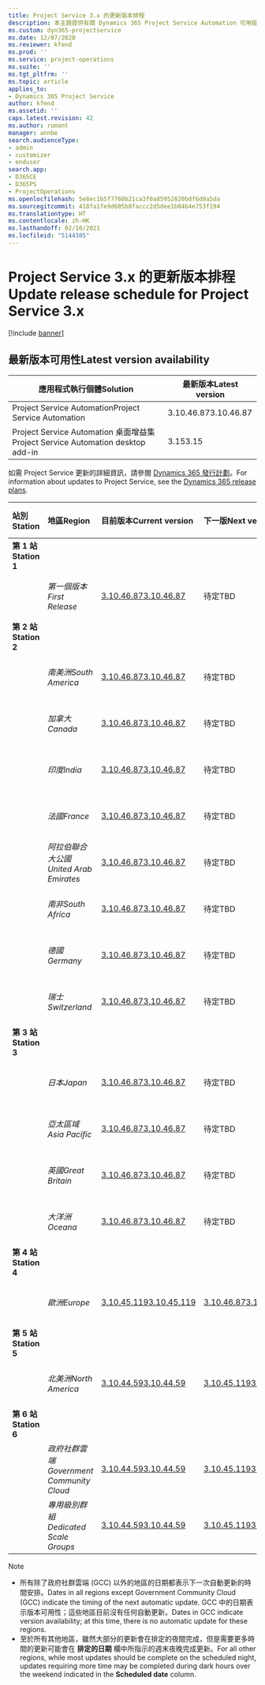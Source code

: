 ```yaml
---
title: Project Service 3.x 的更新版本排程
description: 本主題提供有關 Dynamics 365 Project Service Automation 可用版本與即將發行版本的資訊。
ms.custom: dyn365-projectservice
ms.date: 12/07/2020
ms.reviewer: kfend
ms.prod: ''
ms.service: project-operations
ms.suite: ''
ms.tgt_pltfrm: ''
ms.topic: article
applies_to:
- Dynamics 365 Project Service
author: kfend
ms.assetid: ''
caps.latest.revision: 42
ms.author: rumant
manager: annbe
search.audienceType:
- admin
- customizer
- enduser
search.app:
- D365CE
- D365PS
- ProjectOperations
ms.openlocfilehash: 5e8ec1b5f7760b21ca3f0a85952820bdf6d0a5da
ms.sourcegitcommit: 418fa1fe9d605b8faccc2d5dee1b04b4e753f194
ms.translationtype: HT
ms.contentlocale: zh-HK
ms.lasthandoff: 02/10/2021
ms.locfileid: "5144305"
---
```

# <a name="update-release-schedule-for-project-service-3x"></a><span data-ttu-id="e3e5c-103">Project Service 3.x 的更新版本排程</span><span class="sxs-lookup"><span data-stu-id="e3e5c-103">Update release schedule for Project Service 3.x</span></span>

[!include [banner](../includes/psa-now-project-operations.md)]

## <a name="latest-version-availability"></a><span data-ttu-id="e3e5c-104">最新版本可用性</span><span class="sxs-lookup"><span data-stu-id="e3e5c-104">Latest version availability</span></span>

| <span data-ttu-id="e3e5c-105">應用程式執行個體</span><span class="sxs-lookup"><span data-stu-id="e3e5c-105">Solution</span></span>  | <span data-ttu-id="e3e5c-106"> 最新版本</span><span class="sxs-lookup"><span data-stu-id="e3e5c-106">Latest version</span></span> |
|-------|----|
| <span data-ttu-id="e3e5c-107">Project Service Automation</span><span class="sxs-lookup"><span data-stu-id="e3e5c-107">Project Service Automation</span></span>    | <span data-ttu-id="e3e5c-108">3.10.46.87</span><span class="sxs-lookup"><span data-stu-id="e3e5c-108">3.10.46.87</span></span> |
| <span data-ttu-id="e3e5c-109">Project Service Automation 桌面增益集</span><span class="sxs-lookup"><span data-stu-id="e3e5c-109">Project Service Automation desktop add-in</span></span>                | <span data-ttu-id="e3e5c-110">3.15</span><span class="sxs-lookup"><span data-stu-id="e3e5c-110">3.15</span></span>          |

<span data-ttu-id="e3e5c-111">如需 Project Service 更新的詳細資訊，請參閱 [Dynamics 365 發行計劃](https://docs.microsoft.com/dynamics365/release-plans/)。</span><span class="sxs-lookup"><span data-stu-id="e3e5c-111">For information about updates to Project Service, see the [Dynamics 365 release plans](https://docs.microsoft.com/dynamics365/release-plans/).</span></span> 

| <span data-ttu-id="e3e5c-112">站別</span><span class="sxs-lookup"><span data-stu-id="e3e5c-112">Station</span></span>  | <span data-ttu-id="e3e5c-113">地區</span><span class="sxs-lookup"><span data-stu-id="e3e5c-113">Region</span></span> | <span data-ttu-id="e3e5c-114">目前版本</span><span class="sxs-lookup"><span data-stu-id="e3e5c-114">Current version</span></span> | <span data-ttu-id="e3e5c-115">下一版</span><span class="sxs-lookup"><span data-stu-id="e3e5c-115">Next version</span></span> |  <span data-ttu-id="e3e5c-116">排程日期</span><span class="sxs-lookup"><span data-stu-id="e3e5c-116">Scheduled date</span></span>
| :---   | :---   | :---   | :---   |:---   |         
|<span data-ttu-id="e3e5c-117"><strong>第 1 站</strong></span><span class="sxs-lookup"><span data-stu-id="e3e5c-117"><strong>Station 1</strong></span></span> | |  |  | |
| | <span data-ttu-id="e3e5c-118"><i>第一個版本</i></span><span class="sxs-lookup"><span data-stu-id="e3e5c-118"><i>First Release</i></span></span> | [<span data-ttu-id="e3e5c-119">3.10.46.87</span><span class="sxs-lookup"><span data-stu-id="e3e5c-119">3.10.46.87</span></span>](whats-new-ur-28-5.md) | <span data-ttu-id="e3e5c-120">待定</span><span class="sxs-lookup"><span data-stu-id="e3e5c-120">TBD</span></span> | <span data-ttu-id="e3e5c-121">2021 年 2 月 19 日</span><span class="sxs-lookup"><span data-stu-id="e3e5c-121">February 19, 2021</span></span>
|<span data-ttu-id="e3e5c-122"><strong>第 2 站</strong></span><span class="sxs-lookup"><span data-stu-id="e3e5c-122"><strong>Station 2</strong></span></span> | |  |  | |
| | <span data-ttu-id="e3e5c-123"><i>南美洲</i></span><span class="sxs-lookup"><span data-stu-id="e3e5c-123"><i>South America</i></span></span> | [<span data-ttu-id="e3e5c-124">3.10.46.87</span><span class="sxs-lookup"><span data-stu-id="e3e5c-124">3.10.46.87</span></span>](whats-new-ur-28-5.md) | <span data-ttu-id="e3e5c-125">待定</span><span class="sxs-lookup"><span data-stu-id="e3e5c-125">TBD</span></span> | <span data-ttu-id="e3e5c-126">2021 年 2 月 26 日</span><span class="sxs-lookup"><span data-stu-id="e3e5c-126">February 26, 2021</span></span>
| | <span data-ttu-id="e3e5c-127"><i>加拿大</i></span><span class="sxs-lookup"><span data-stu-id="e3e5c-127"><i>Canada</i></span></span> | [<span data-ttu-id="e3e5c-128">3.10.46.87</span><span class="sxs-lookup"><span data-stu-id="e3e5c-128">3.10.46.87</span></span>](whats-new-ur-28-5.md) | <span data-ttu-id="e3e5c-129">待定</span><span class="sxs-lookup"><span data-stu-id="e3e5c-129">TBD</span></span> | <span data-ttu-id="e3e5c-130">2021 年 2 月 26 日</span><span class="sxs-lookup"><span data-stu-id="e3e5c-130">February 26, 2021</span></span>
| | <span data-ttu-id="e3e5c-131"><i>印度</i></span><span class="sxs-lookup"><span data-stu-id="e3e5c-131"><i>India</i></span></span> | [<span data-ttu-id="e3e5c-132">3.10.46.87</span><span class="sxs-lookup"><span data-stu-id="e3e5c-132">3.10.46.87</span></span>](whats-new-ur-28-5.md) | <span data-ttu-id="e3e5c-133">待定</span><span class="sxs-lookup"><span data-stu-id="e3e5c-133">TBD</span></span> | <span data-ttu-id="e3e5c-134">2021 年 2 月 26 日</span><span class="sxs-lookup"><span data-stu-id="e3e5c-134">February 26, 2021</span></span>
| | <span data-ttu-id="e3e5c-135"><i>法國</i></span><span class="sxs-lookup"><span data-stu-id="e3e5c-135"><i>France</i></span></span> | [<span data-ttu-id="e3e5c-136">3.10.46.87</span><span class="sxs-lookup"><span data-stu-id="e3e5c-136">3.10.46.87</span></span>](whats-new-ur-28-5.md) | <span data-ttu-id="e3e5c-137">待定</span><span class="sxs-lookup"><span data-stu-id="e3e5c-137">TBD</span></span> | <span data-ttu-id="e3e5c-138">2021 年 2 月 26 日</span><span class="sxs-lookup"><span data-stu-id="e3e5c-138">February 26, 2021</span></span>
| | <span data-ttu-id="e3e5c-139"><i>阿拉伯聯合大公國</i></span><span class="sxs-lookup"><span data-stu-id="e3e5c-139"><i>United Arab Emirates</i></span></span> | [<span data-ttu-id="e3e5c-140">3.10.46.87</span><span class="sxs-lookup"><span data-stu-id="e3e5c-140">3.10.46.87</span></span>](whats-new-ur-28-5.md) | <span data-ttu-id="e3e5c-141">待定</span><span class="sxs-lookup"><span data-stu-id="e3e5c-141">TBD</span></span> | <span data-ttu-id="e3e5c-142">2021 年 2 月 26 日</span><span class="sxs-lookup"><span data-stu-id="e3e5c-142">February 26, 2021</span></span>
| | <span data-ttu-id="e3e5c-143"><i>南非</i></span><span class="sxs-lookup"><span data-stu-id="e3e5c-143"><i>South Africa</i></span></span> | [<span data-ttu-id="e3e5c-144">3.10.46.87</span><span class="sxs-lookup"><span data-stu-id="e3e5c-144">3.10.46.87</span></span>](whats-new-ur-28-5.md) | <span data-ttu-id="e3e5c-145">待定</span><span class="sxs-lookup"><span data-stu-id="e3e5c-145">TBD</span></span> | <span data-ttu-id="e3e5c-146">2021 年 2 月 26 日</span><span class="sxs-lookup"><span data-stu-id="e3e5c-146">February 26, 2021</span></span>
| | <span data-ttu-id="e3e5c-147"><i>德國</i></span><span class="sxs-lookup"><span data-stu-id="e3e5c-147"><i>Germany</i></span></span> | [<span data-ttu-id="e3e5c-148">3.10.46.87</span><span class="sxs-lookup"><span data-stu-id="e3e5c-148">3.10.46.87</span></span>](whats-new-ur-28-5.md) | <span data-ttu-id="e3e5c-149">待定</span><span class="sxs-lookup"><span data-stu-id="e3e5c-149">TBD</span></span> | <span data-ttu-id="e3e5c-150">2021 年 2 月 26 日</span><span class="sxs-lookup"><span data-stu-id="e3e5c-150">February 26, 2021</span></span>
| | <span data-ttu-id="e3e5c-151"><i>瑞士</i></span><span class="sxs-lookup"><span data-stu-id="e3e5c-151"><i>Switzerland</i></span></span> | [<span data-ttu-id="e3e5c-152">3.10.46.87</span><span class="sxs-lookup"><span data-stu-id="e3e5c-152">3.10.46.87</span></span>](whats-new-ur-28-5.md) | <span data-ttu-id="e3e5c-153">待定</span><span class="sxs-lookup"><span data-stu-id="e3e5c-153">TBD</span></span> | <span data-ttu-id="e3e5c-154">2021 年 2 月 26 日</span><span class="sxs-lookup"><span data-stu-id="e3e5c-154">February 26, 2021</span></span>
|<span data-ttu-id="e3e5c-155"><strong>第 3 站</strong></span><span class="sxs-lookup"><span data-stu-id="e3e5c-155"><strong>Station 3</strong></span></span> | |  |  | |
| | <span data-ttu-id="e3e5c-156"><i>日本</i></span><span class="sxs-lookup"><span data-stu-id="e3e5c-156"><i>Japan</i></span></span> | [<span data-ttu-id="e3e5c-157">3.10.46.87</span><span class="sxs-lookup"><span data-stu-id="e3e5c-157">3.10.46.87</span></span>](whats-new-ur-28-5.md) | <span data-ttu-id="e3e5c-158">待定</span><span class="sxs-lookup"><span data-stu-id="e3e5c-158">TBD</span></span> | <span data-ttu-id="e3e5c-159">2021 年 3 月 5 日</span><span class="sxs-lookup"><span data-stu-id="e3e5c-159">March 05, 2021</span></span>
| | <span data-ttu-id="e3e5c-160"><i>亞太區域</i></span><span class="sxs-lookup"><span data-stu-id="e3e5c-160"><i>Asia Pacific</i></span></span> | [<span data-ttu-id="e3e5c-161">3.10.46.87</span><span class="sxs-lookup"><span data-stu-id="e3e5c-161">3.10.46.87</span></span>](whats-new-ur-28-5.md) | <span data-ttu-id="e3e5c-162">待定</span><span class="sxs-lookup"><span data-stu-id="e3e5c-162">TBD</span></span> | <span data-ttu-id="e3e5c-163">2021 年 3 月 5 日</span><span class="sxs-lookup"><span data-stu-id="e3e5c-163">March 05, 2021</span></span>
| | <span data-ttu-id="e3e5c-164"><i>英國</i></span><span class="sxs-lookup"><span data-stu-id="e3e5c-164"><i>Great Britain</i></span></span> | [<span data-ttu-id="e3e5c-165">3.10.46.87</span><span class="sxs-lookup"><span data-stu-id="e3e5c-165">3.10.46.87</span></span>](whats-new-ur-28-5.md) | <span data-ttu-id="e3e5c-166">待定</span><span class="sxs-lookup"><span data-stu-id="e3e5c-166">TBD</span></span> | <span data-ttu-id="e3e5c-167">2021 年 3 月 5 日</span><span class="sxs-lookup"><span data-stu-id="e3e5c-167">March 05, 2021</span></span>
| | <span data-ttu-id="e3e5c-168"><i>大洋洲</i></span><span class="sxs-lookup"><span data-stu-id="e3e5c-168"><i>Oceana</i></span></span> | [<span data-ttu-id="e3e5c-169">3.10.46.87</span><span class="sxs-lookup"><span data-stu-id="e3e5c-169">3.10.46.87</span></span>](whats-new-ur-28-5.md) | <span data-ttu-id="e3e5c-170">待定</span><span class="sxs-lookup"><span data-stu-id="e3e5c-170">TBD</span></span> | <span data-ttu-id="e3e5c-171">2021 年 3 月 5 日</span><span class="sxs-lookup"><span data-stu-id="e3e5c-171">March 05, 2021</span></span>
|<span data-ttu-id="e3e5c-172"><strong>第 4 站</strong></span><span class="sxs-lookup"><span data-stu-id="e3e5c-172"><strong>Station 4</strong></span></span> | |  |  | |
| | <span data-ttu-id="e3e5c-173"><i>歐洲</i></span><span class="sxs-lookup"><span data-stu-id="e3e5c-173"><i>Europe</i></span></span> | [<span data-ttu-id="e3e5c-174">3.10.45.119</span><span class="sxs-lookup"><span data-stu-id="e3e5c-174">3.10.45.119</span></span>](whats-new-ur-27-5.md) | [<span data-ttu-id="e3e5c-175">3.10.46.87</span><span class="sxs-lookup"><span data-stu-id="e3e5c-175">3.10.46.87</span></span>](whats-new-ur-28-5.md) | <span data-ttu-id="e3e5c-176">2021 年 2 月 19 日</span><span class="sxs-lookup"><span data-stu-id="e3e5c-176">February 19, 2021</span></span>
|<span data-ttu-id="e3e5c-177"><strong>第 5 站</strong></span><span class="sxs-lookup"><span data-stu-id="e3e5c-177"><strong>Station 5</strong></span></span> | |  |  | |
| | <span data-ttu-id="e3e5c-178"><i>北美洲</i></span><span class="sxs-lookup"><span data-stu-id="e3e5c-178"><i>North America</i></span></span> | [<span data-ttu-id="e3e5c-179">3.10.44.59</span><span class="sxs-lookup"><span data-stu-id="e3e5c-179">3.10.44.59</span></span>](whats-new-ur-26.md) | [<span data-ttu-id="e3e5c-180">3.10.45.119</span><span class="sxs-lookup"><span data-stu-id="e3e5c-180">3.10.45.119</span></span>](whats-new-ur-27-5.md) | <span data-ttu-id="e3e5c-181">2021 年 2 月 12 日</span><span class="sxs-lookup"><span data-stu-id="e3e5c-181">February 12, 2021</span></span>
|<span data-ttu-id="e3e5c-182"><strong>第 6 站</strong></span><span class="sxs-lookup"><span data-stu-id="e3e5c-182"><strong>Station 6</strong></span></span> | |  |  | |
| | <span data-ttu-id="e3e5c-183"><i>政府社群雲端</i></span><span class="sxs-lookup"><span data-stu-id="e3e5c-183"><i>Government Community Cloud</i></span></span> | [<span data-ttu-id="e3e5c-184">3.10.44.59</span><span class="sxs-lookup"><span data-stu-id="e3e5c-184">3.10.44.59</span></span>](whats-new-ur-26.md) | [<span data-ttu-id="e3e5c-185">3.10.45.119</span><span class="sxs-lookup"><span data-stu-id="e3e5c-185">3.10.45.119</span></span>](whats-new-ur-27-5.md) | <span data-ttu-id="e3e5c-186">2021 年 2 月 12 日</span><span class="sxs-lookup"><span data-stu-id="e3e5c-186">February 12, 2021</span></span>
| | <span data-ttu-id="e3e5c-187"><i>專用級別群組</i></span><span class="sxs-lookup"><span data-stu-id="e3e5c-187"><i>Dedicated Scale Groups</i></span></span> | [<span data-ttu-id="e3e5c-188">3.10.44.59</span><span class="sxs-lookup"><span data-stu-id="e3e5c-188">3.10.44.59</span></span>](whats-new-ur-26.md) | [<span data-ttu-id="e3e5c-189">3.10.45.119</span><span class="sxs-lookup"><span data-stu-id="e3e5c-189">3.10.45.119</span></span>](whats-new-ur-27-5.md) | <span data-ttu-id="e3e5c-190">2021 年 2 月 19 日</span><span class="sxs-lookup"><span data-stu-id="e3e5c-190">February 19, 2021</span></span>

>[!Note]
> - <span data-ttu-id="e3e5c-191">所有除了政府社群雲端 (GCC) 以外的地區的日期都表示下一次自動更新的時間安排。</span><span class="sxs-lookup"><span data-stu-id="e3e5c-191">Dates in all regions except Government Community Cloud (GCC) indicate the timing of the next automatic update.</span></span> <span data-ttu-id="e3e5c-192">GCC 中的日期表示版本可用性；這些地區目前沒有任何自動更新。</span><span class="sxs-lookup"><span data-stu-id="e3e5c-192">Dates in GCC indicate version availability; at this time, there is no automatic update for these regions.</span></span>
> - <span data-ttu-id="e3e5c-193">至於所有其他地區，雖然大部分的更新會在排定的夜間完成，但是需要更多時間的更新可能會在 **排定的日期** 欄中所指示的週末夜晚完成更新。</span><span class="sxs-lookup"><span data-stu-id="e3e5c-193">For all other regions, while most updates should be complete on the scheduled night, updates requiring more time may be completed during dark hours over the weekend indicated in the **Scheduled date** column.</span></span>
